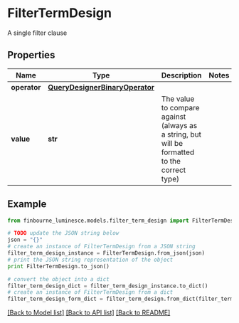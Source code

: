 # FilterTermDesign

A single filter clause

## Properties
Name | Type | Description | Notes
------------ | ------------- | ------------- | -------------
**operator** | [**QueryDesignerBinaryOperator**](QueryDesignerBinaryOperator.md) |  | 
**value** | **str** | The value to compare against (always as a string, but will be formatted to the correct type) | 

## Example

```python
from finbourne_luminesce.models.filter_term_design import FilterTermDesign

# TODO update the JSON string below
json = "{}"
# create an instance of FilterTermDesign from a JSON string
filter_term_design_instance = FilterTermDesign.from_json(json)
# print the JSON string representation of the object
print FilterTermDesign.to_json()

# convert the object into a dict
filter_term_design_dict = filter_term_design_instance.to_dict()
# create an instance of FilterTermDesign from a dict
filter_term_design_form_dict = filter_term_design.from_dict(filter_term_design_dict)
```
[[Back to Model list]](../README.md#documentation-for-models) [[Back to API list]](../README.md#documentation-for-api-endpoints) [[Back to README]](../README.md)


